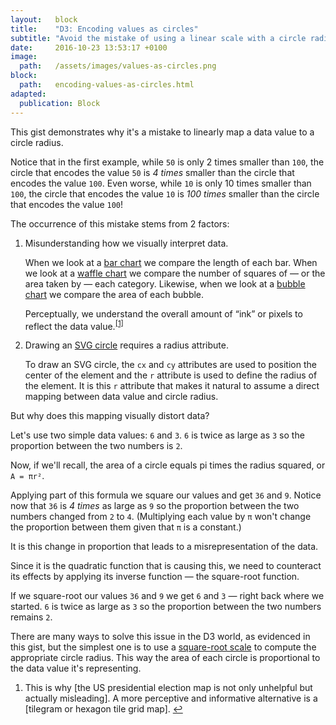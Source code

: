```yaml
---
layout:   block
title:    "D3: Encoding values as circles"
subtitle: "Avoid the mistake of using a linear scale with a circle radius."
date:     2016-10-23 13:53:17 +0100
image:
  path:   /assets/images/values-as-circles.png
block:
  path:   encoding-values-as-circles.html
adapted:
  publication: Block
---
```

This gist demonstrates why it's a mistake to linearly map a data value to a circle radius.

Notice that in the first example, while `50` is only 2 times smaller than `100`, the circle that encodes the value `50` is _4 times_ smaller than the circle that encodes the value `100`. Even worse, while `10` is only 10 times smaller than `100`, the circle that encodes the value `10` is _100 times_ smaller than the circle that encodes the value `100`!

The occurrence of this mistake stems from 2 factors:

1. Misunderstanding how we visually interpret data.

   When we look at a [bar chart] we compare the length of each bar.
   When we look at a [waffle chart] we compare the number of squares of — or the area taken by — each category.
   Likewise, when we look at a [bubble chart] we compare the area of each bubble.

   Perceptually, we understand the overall amount of “ink” or pixels to reflect the data value.<sup id="reverse-footnote-1"><a href="#footnote-1" rel="footnote">[1]</a></sup>

2. Drawing an [SVG circle] requires a radius attribute.

   To draw an SVG circle, the `cx` and `cy` attributes are used to position the center of the element and the `r` attribute is used to define the radius of the element. It is this `r` attribute that makes it natural to assume a direct mapping between data value and circle radius.

But why does this mapping visually distort data?

Let's use two simple data values: `6` and `3`.
`6` is twice as large as `3` so the proportion between the two numbers is `2`.

Now, if we'll recall, the area of a circle equals pi times the radius squared, or `A = πr²`.

Applying part of this formula we square our values and get `36` and `9`.
Notice now that `36` is _4 times_ as large as `9` so the proportion between the two numbers changed from `2` to `4`.
(Multiplying each value by `π` won't change the proportion between them given that `π` is a constant.)

It is this change in proportion that leads to a misrepresentation of the data.

Since it is the quadratic function that is causing this, we need to counteract its effects by applying its inverse function — the square-root function.

If we square-root our values `36` and `9` we get `6` and `3` — right back where we started.
`6` is twice as large as `3` so the proportion between the two numbers remains `2`.

There are many ways to solve this issue in the D3 world, as evidenced in this gist, but the simplest one is to use a [square-root scale] to compute the appropriate circle radius.
This way the area of each circle is proportional to the data value it's representing.

<div class="footnotes">
  <ol>
    <li class="footnote" id="footnote-1">
      <p markdown="1">This is why [the US presidential election map is not only unhelpful but actually misleading]. A more perceptive and informative alternative is a [tilegram or hexagon tile grid map]. <a href="#reverse-footnote-1" class="reversefootnote">↩</a></p>
    </li>
  </ol>
</div>

[bar chart]: https://observablehq.com/@d3/bar-chart
[waffle chart]: https://bl.ocks.org/XavierGimenez/8070956
[bubble chart]: https://observablehq.com/@d3/bubble-chart
[SVG circle]: https://developer.mozilla.org/en-US/docs/Web/SVG/Element/circle
[square-root scale]: https://medium.com/@mbostock/introducing-d3-scale-61980c51545f#8fa8
[the US presidential election map is not only unhelpful but actually misleading]: https://www.vox.com/2016/5/17/11686328/bad-election-map
[tilegram or hexagon tile grid map]: https://web.archive.org/web/20180817113218/http://pitchinteractive.com/latest/tilegrams-more-human-maps/
